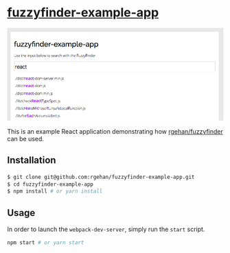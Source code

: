 # [fuzzyfinder-example-app](https://github.com/rgehan/fuzzyfinder-example-app)

![Screenshot](image.png)

This is an example React application demonstrating how [rgehan/fuzzyfinder](https://github.com/rgehan/fuzzyfinder) can be used.

## Installation
```bash
$ git clone git@github.com:rgehan/fuzzyfinder-example-app.git
$ cd fuzzyfinder-example-app
$ npm install # or yarn install
```

## Usage
In order to launch the `webpack-dev-server`, simply run the `start` script.
```bash
npm start # or yarn start
```
